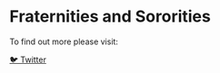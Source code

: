 # Fraternities and Sororities

To find out more please visit:

[🐦 Twitter](https://twitter.com/GLOs_FaS)
